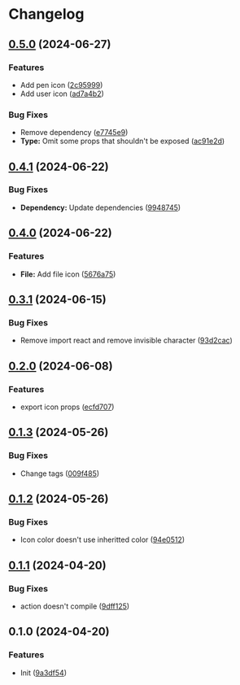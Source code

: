 # Changelog

## [0.5.0](https://github.com/Irimold/react-icons/compare/v0.4.1...v0.5.0) (2024-06-27)


### Features

* Add pen icon ([2c95999](https://github.com/Irimold/react-icons/commit/2c959996411f71f29dc7d2bea6c5e9fe3b46b6b3))
* Add user icon ([ad7a4b2](https://github.com/Irimold/react-icons/commit/ad7a4b287ca4eddf2215ec6544ddfe948de1952b))


### Bug Fixes

* Remove dependency ([e7745e9](https://github.com/Irimold/react-icons/commit/e7745e9ba1cd3b274bd9dc54fddb6382e3d22f72))
* **Type:** Omit some props that shouldn't be exposed ([ac91e2d](https://github.com/Irimold/react-icons/commit/ac91e2d7036965fff81a95e0b60bc815ee7ac728))

## [0.4.1](https://github.com/Irimold/react-icons/compare/v0.4.0...v0.4.1) (2024-06-22)


### Bug Fixes

* **Dependency:** Update dependencies ([9948745](https://github.com/Irimold/react-icons/commit/99487458f9edfddf1b42ed055dbcb1e4a7e7f307))

## [0.4.0](https://github.com/Irimold/react-icons/compare/v0.3.1...v0.4.0) (2024-06-22)


### Features

* **File:** Add file icon ([5676a75](https://github.com/Irimold/react-icons/commit/5676a75725014bf0904100f214ead4088751e305))

## [0.3.1](https://github.com/Irimold/react-icons/compare/v0.3.0...v0.3.1) (2024-06-15)


### Bug Fixes

* Remove import react and remove invisible character ([93d2cac](https://github.com/Irimold/react-icons/commit/93d2cac3588057fa6242fc4020ec7d53d91e189c))

## [0.2.0](https://github.com/Irimold/react-icons/compare/v0.1.3...v0.2.0) (2024-06-08)


### Features

* export icon props ([ecfd707](https://github.com/Irimold/react-icons/commit/ecfd70715dee72375cb411cf4bf3d4c6ea606ae7))

## [0.1.3](https://github.com/Irimold/react-icons/compare/v0.1.2...v0.1.3) (2024-05-26)


### Bug Fixes

* Change tags ([009f485](https://github.com/Irimold/react-icons/commit/009f4854ff297886edb2ae9a2e76452c33087f98))

## [0.1.2](https://github.com/Irimold/react-icons/compare/v0.1.1...v0.1.2) (2024-05-26)


### Bug Fixes

* Icon color doesn't use inheritted color ([94e0512](https://github.com/Irimold/react-icons/commit/94e0512ad276a573565abca65631f262464af9a4))

## [0.1.1](https://github.com/Irimold/react-icons/compare/v0.1.0...v0.1.1) (2024-04-20)


### Bug Fixes

* action doesn't compile ([9dff125](https://github.com/Irimold/react-icons/commit/9dff125cd2acc787c741b0b24c1320227a0b8a25))

## 0.1.0 (2024-04-20)


### Features

* Init ([9a3df54](https://github.com/Irimold/react-icons/commit/9a3df541d8912fd3fca7d593af2e6e588e727e4a))
